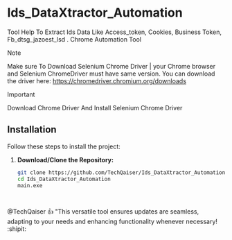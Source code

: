 # Ids_DataXtractor_Automation
Tool Help To Extract Ids Data Like Access_token, Cookies, Business Token, Fb_dtsg_jazoest_lsd . Chrome Automation Tool 

> [!NOTE]
> Make sure To Download Selenium Chrome Driver | your Chrome browser and Selenium ChromeDriver must have same version. You can download the driver here: https://chromedriver.chromium.org/downloads

> [!IMPORTANT]
> Download Chrome Driver And Install Selenium Chrome Driver 

## Installation

Follow these steps to install the project:

1. **Download/Clone the Repository:**

   ```bash
   git clone https://github.com/TechQaiser/Ids_DataXtractor_Automation
   cd Ids_DataXtractor_Automation
   main.exe

  
@TechQaiser :+1: "This versatile tool ensures updates are seamless, adapting to your needs and enhancing functionality whenever necessary! :shipit:

